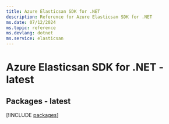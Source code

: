 ```yaml
---
title: Azure Elasticsan SDK for .NET
description: Reference for Azure Elasticsan SDK for .NET
ms.date: 07/12/2024
ms.topic: reference
ms.devlang: dotnet
ms.service: elasticsan
---
```

# Azure Elasticsan SDK for .NET - latest
## Packages - latest
[!INCLUDE [packages](elasticsan-index.md)]